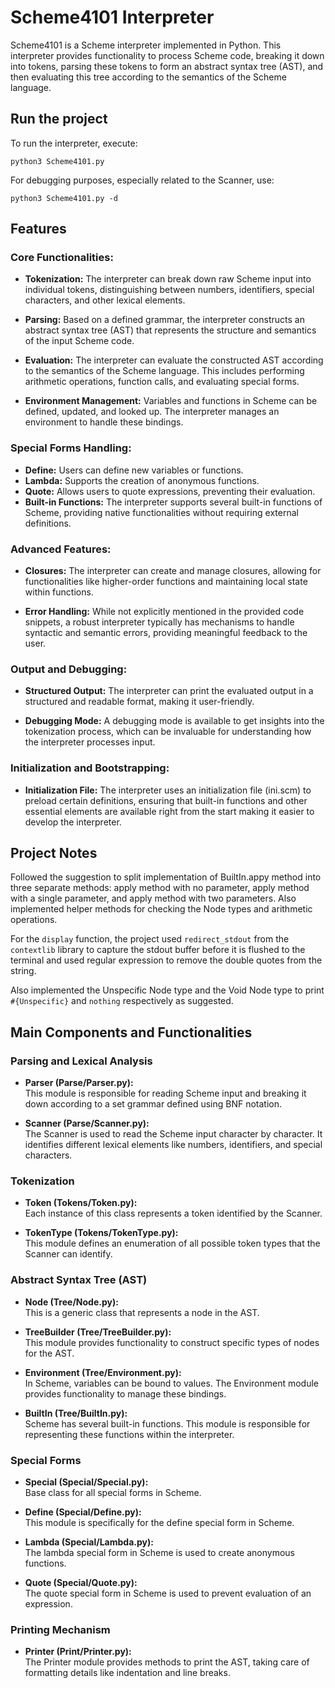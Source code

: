 # Scheme4101 Interpreter

Scheme4101 is a Scheme interpreter implemented in Python. This interpreter provides functionality to process Scheme code, breaking it down into tokens, parsing these tokens to form an abstract syntax tree (AST), and then evaluating this tree according to the semantics of the Scheme language.

## Run the project

To run the interpreter, execute:

```
python3 Scheme4101.py
```


For debugging purposes, especially related to the Scanner, use:

```
python3 Scheme4101.py -d
```


## Features

### Core Functionalities:

+ __Tokenization:__ The interpreter can break down raw Scheme input into individual tokens, distinguishing between numbers, identifiers, special characters, and other lexical elements.
  
+ __Parsing:__ Based on a defined grammar, the interpreter constructs an abstract syntax tree (AST) that represents the structure and semantics of the input Scheme code.

+ __Evaluation:__ The interpreter can evaluate the constructed AST according to the semantics of the Scheme language. This includes performing arithmetic operations, function calls, and evaluating special forms.

+ __Environment Management:__ Variables and functions in Scheme can be defined, updated, and looked up. The interpreter manages an environment to handle these bindings.


### Special Forms Handling:

+ __Define:__ Users can define new variables or functions.
+ __Lambda:__ Supports the creation of anonymous functions.
+ __Quote:__ Allows users to quote expressions, preventing their evaluation.
+ __Built-in Functions:__ The interpreter supports several built-in functions of Scheme, providing native functionalities without requiring external definitions.
  

### Advanced Features:

+ __Closures:__ The interpreter can create and manage closures, allowing for functionalities like higher-order functions and maintaining local state within functions.
  
+ __Error Handling:__ While not explicitly mentioned in the provided code snippets, a robust interpreter typically has mechanisms to handle syntactic and semantic errors, providing meaningful feedback to the user.
  
### Output and Debugging:

+ __Structured Output:__ The interpreter can print the evaluated output in a structured and readable format, making it user-friendly.
  
+ __Debugging Mode:__ A debugging mode is available to get insights into the tokenization process, which can be invaluable for understanding how the interpreter processes input.

### Initialization and Bootstrapping:

+ __Initialization File:__ The interpreter uses an initialization file (ini.scm) to preload certain definitions, ensuring that built-in functions and other essential elements are available right from the start making it easier to develop the interpreter.

## Project Notes

Followed the suggestion to split implementation of BuiltIn.appy method into three separate methods: apply method with no parameter, apply method with a single parameter, and apply method with two parameters. Also implemented helper methods for checking the Node types and arithmetic operations.

For the `display` function, the project used `redirect_stdout` from the  `contextlib` library to capture the stdout buffer before it is flushed to the terminal and used regular expression to remove the double quotes from the string.

Also implemented the Unspecific Node type and the Void Node type to print `#{Unspecific}` and `nothing` respectively as suggested.


## Main Components and Functionalities

### Parsing and Lexical Analysis

+ __Parser (Parse/Parser.py):__  
This module is responsible for reading Scheme input and breaking it down according to a set grammar defined using BNF notation.

+ __Scanner (Parse/Scanner.py):__  
The Scanner is used to read the Scheme input character by character. It identifies different lexical elements like numbers, identifiers, and special characters.


### Tokenization

+ __Token (Tokens/Token.py):__  
Each instance of this class represents a token identified by the Scanner.

+ __TokenType (Tokens/TokenType.py):__  
This module defines an enumeration of all possible token types that the Scanner can identify.

### Abstract Syntax Tree (AST)

+ __Node (Tree/Node.py):__  
This is a generic class that represents a node in the AST.

+ __TreeBuilder (Tree/TreeBuilder.py):__  
This module provides functionality to construct specific types of nodes for the AST.

+ __Environment (Tree/Environment.py):__  
In Scheme, variables can be bound to values. The Environment module provides functionality to manage these bindings.

+ __BuiltIn (Tree/BuiltIn.py):__  
Scheme has several built-in functions. This module is responsible for representing these functions within the interpreter.


### Special Forms

+ __Special (Special/Special.py):__  
Base class for all special forms in Scheme.

+ __Define (Special/Define.py):__  
This module is specifically for the define special form in Scheme.

+ __Lambda (Special/Lambda.py):__  
The lambda special form in Scheme is used to create anonymous functions.

+ __Quote (Special/Quote.py):__  
The quote special form in Scheme is used to prevent evaluation of an expression.

### Printing Mechanism

+ __Printer (Print/Printer.py):__  
The Printer module provides methods to print the AST, taking care of formatting details like indentation and line breaks.
